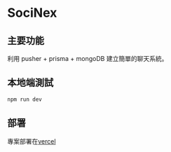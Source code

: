 # SociNex

## 主要功能

利用 pusher + prisma + mongoDB 建立簡單的聊天系統。

## 本地端測試

```bash
npm run dev
```

## 部署

專案部署在[vercel](https://messenger-clone-rouge.vercel.app/)
